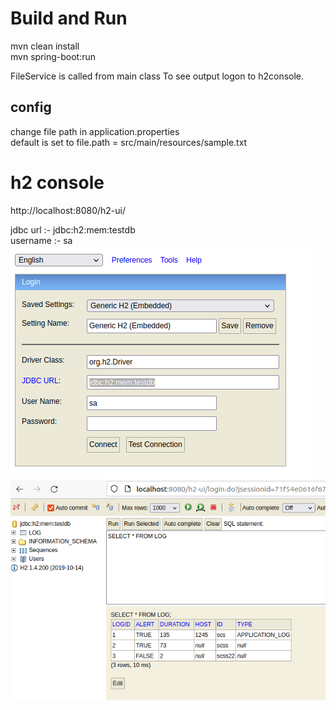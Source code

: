 
# Build and Run 
mvn clean install <br>
mvn spring-boot:run 


FileService is called from main class
To see output logon to h2console. 

## config 
change file path in application.properties <br>
default is set to file.path = src/main/resources/sample.txt

# h2 console
http://localhost:8080/h2-ui/

jdbc url :-
jdbc:h2:mem:testdb
<br>
username :- sa
![img.png](img.png)
![img_1.png](img_1.png)
